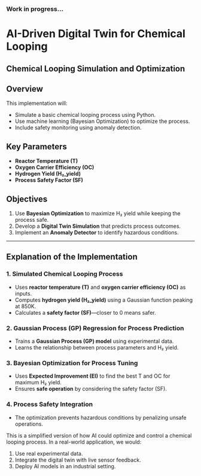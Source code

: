 ### Work in progress...

# AI-Driven Digital Twin for Chemical Looping

## Chemical Looping Simulation and Optimization

## Overview

This implementation will:  
- Simulate a basic chemical looping process using Python.  
- Use machine learning (Bayesian Optimization) to optimize the process.  
- Include safety monitoring using anomaly detection.  

## Key Parameters  

- **Reactor Temperature (T)**  
- **Oxygen Carrier Efficiency (OC)**  
- **Hydrogen Yield (H₂_yield)**  
- **Process Safety Factor (SF)**  

## Objectives  

1. Use **Bayesian Optimization** to maximize H₂ yield while keeping the process safe.  
2. Develop a **Digital Twin Simulation** that predicts process outcomes.  
3. Implement an **Anomaly Detector** to identify hazardous conditions.  

---

## Explanation of the Implementation  

### 1. Simulated Chemical Looping Process  
- Uses **reactor temperature (T)** and **oxygen carrier efficiency (OC)** as inputs.  
- Computes **hydrogen yield (H₂_yield)** using a Gaussian function peaking at 850K.  
- Calculates a **safety factor (SF)**—closer to 0 means safer.  

### 2. Gaussian Process (GP) Regression for Process Prediction  
- Trains a **Gaussian Process (GP) model** using experimental data.  
- Learns the relationship between process parameters and H₂ yield.  

### 3. Bayesian Optimization for Process Tuning  
- Uses **Expected Improvement (EI)** to find the best T and OC for maximum H₂ yield.  
- Ensures **safe operation** by considering the safety factor (SF).  

### 4. Process Safety Integration  
- The optimization prevents hazardous conditions by penalizing unsafe operations.  


This is a simplified version of how AI could optimize and control a chemical looping process. In a real-world application, we would:
1. Use real experimental data.
2. Integrate the digital twin with live sensor feedback.
3. Deploy AI models in an industrial setting.